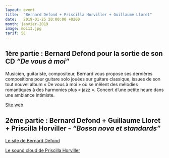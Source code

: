 ```yaml
---
layout: event
title:  "Bernard Defond + Priscilla Horviller + Guillaume Lloret"
date:   2019-01-25 20:00:00 +0200
month: janvier-2019
image: moi13.jpg
tarif: 5€
---
```


## 1ère partie : **Bernard Defond** pour la sortie de son CD *“De vous à moi”*  

Musicien, guitariste, compositeur, Bernard vous propose ses dernières compositions pour guitare solo jouées sur guitare classique, issues de son tout nouvel album « De vous à moi » où se mêlent des mélodies romantiques à des harmonies plus « jazz ». Concert d’une petite heure dans une ambiance intimiste. 

[Site web](www.bernarddefond.com)


## 2ème partie : **Bernard Defond** + **Guillaume Lloret** + **Priscilla Horviller** - *“Bossa nova et standards”*

[Le site de Bernard Defond](http://www.bernarddefond.com/)

[Le sound cloud de Priscilla Horviller](https://soundcloud.com/priscilla-horviller)
